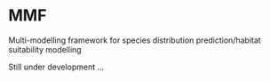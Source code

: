 MMF
===

Multi-modelling framework for species distribution prediction/habitat suitability modelling

Still under development ...
